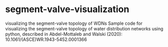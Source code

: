 # segment-valve-visualization
visualizing the segment-valve topology of WDNs
Sample code for visualizing the segment-valve topology of water distribution networks using python, described in Abdel-Mottaleb and Walski (2020): 10.1061/(ASCE)WR.1943-5452.0001366
